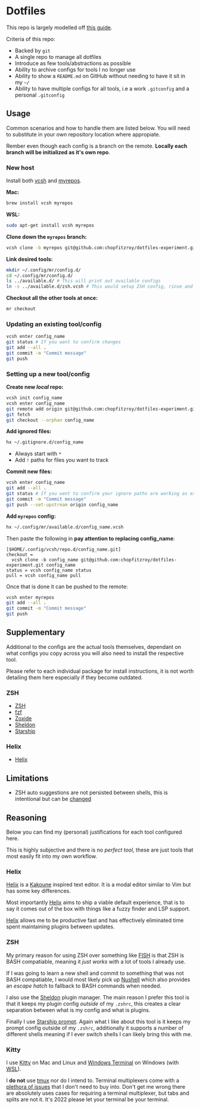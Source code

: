 # Dotfiles

This repo is largely modelled off [this guide](https://germano.dev/dotfiles/).

Criteria of this repo:

- Backed by `git`
- A single repo to manage all dotfiles
- Introduce as few tools/abstractions as possible
- Ability to archive configs for tools I no longer use
- Ability to show a `README.md` on GitHub without needing to have it sit in my `~/`
- Ability to have multiple configs for all tools, i.e a work `.gitconfig` and a personal `.gitconfig`

## Usage

Common scenarios and how to handle them are listed below. You will need to substitute in your own repository location where appropiate.

Rember even though each config is a branch on the remote. **Locally each branch will be initialized as it's own repo**.

### New host

Install both [vcsh](https://github.com/RichiH/vcsh) and [myrepos](https://myrepos.branchable.com/).

**Mac:**

```sh
brew install vcsh myrepos
```

**WSL:**

```sh
sudo apt-get install vcsh myrepos
```

**Clone down the `myrepos` branch:**

```sh
vcsh clone -b myrepos git@github.com:chopfitzroy/dotfiles-experiment.git myrepos
```

**Link desired tools:**

```sh
mkdir ~/.config/mr/config.d/
cd ~/.config/mr/config.d/
ls ../available.d/ # This will print out available configs
ln -s ../available.d/zsh.vcsh # This would setup ZSH config, rinse and repeat for all desired tools
```

**Checkout all the other tools at once:**

```sh
mr checkout
```

### Updating an existing tool/config

```sh
vcsh enter config_name
git status # If you want to confirm changes
git add --all .
git commit -m "Commit message"
git push
```

### Setting up a new tool/config

**Create new _local_ repo:**

```sh
vcsh init config_name
vcsh enter config_name
git remote add origin git@github.com:chopfitzroy/dotfiles-experiment.git
git fetch
git checkout --orphan config_name
```

**Add ignored files:**

```sh
hx ~/.gitignore.d/config_name
```

- Always start with `*`
- Add `!` paths for files you want to track

**Commit new files:**

```sh
vcsh enter config_name
git add --all .
git status # If you want to confirm your ignore paths are working as expected
git commit -m "Commit message"
git push --set-upstream origin config_name
```

**Add `myrepos` config:**

```sh
hx ~/.config/mr/available.d/config_name.vcsh
```

Then paste the following in **pay attention to replacing config_name**:

```
[$HOME/.config/vcsh/repo.d/config_name.git]
checkout =
  vcsh clone -b config_name git@github.com:chopfitzroy/dotfiles-experiment.git config_name
status = vcsh config_name status
pull = vcsh config_name pull
```

Once that is done it can be pushed to the remote:

```sh
vcsh enter myrepos
git add --all .
git commit -m "Commit message"
git push
```

## Supplementary

Additional to the configs are the actual tools themselves, dependant on what configs you copy across you will also need to install the respective tool.

Please refer to each individual package for install instructions, it is not worth detailing them here especially if they become outdated.

### ZSH

- [ZSH](https://www.zsh.org/)
- [fzf](https://github.com/junegunn/fzf)
- [Zoxide](https://github.com/ajeetdsouza/zoxide)
- [Sheldon](https://github.com/rossmacarthur/sheldon)
- [Starship](https://starship.rs/)

### Helix

- [Helix](https://helix-editor.com/)

## Limitations

- ZSH auto suggestions are not persisted between shells, this is intentional but can be [changed](https://github.com/zsh-users/zsh-autosuggestions/issues/405)

## Reasoning

Below you can find my (personal) justifications for each tool configured here.

This is highly subjective and there is no _perfect tool_, these are just tools that most easily fit into my own workflow.

### Helix

[Helix](https://helix-editor.com/) is a [Kakoune](https://kakoune.org/) inspired text editor. It is a modal editor similar to Vim but has some key differences.

Most importantly [Helix](https://helix-editor.com/) aims to ship a viable default experience, that is to say it comes out of the box with things like a fuzzy finder and LSP support.

[Helix](https://helix-editor.com/) allows me to be productive fast and has effectively eliminated time spent maintaining plugins between updates.

### ZSH

My primary reason for using ZSH over something like [FISH](https://fishshell.com/) is that ZSH is BASH compatiable, meaning it _just works_ with a lot of tools I already use.

If I was going to learn a new shell and commit to something that was not BASH compatiable, I would most likely pick up [Nushell](https://www.nushell.sh/) which also provides an _escape hatch_ to fallback to BASH commands when needed.
 
I also use the [Sheldon](https://sheldon.cli.rs/) plugin manager. The main reason I prefer this tool is that it keeps my plugin config _outside_ of my `.zshrc`, this creates a clear separation between what is my config and what is plugins.

Finally I use [Starship prompt](https://starship.rs/). Again what I like about this tool is it keeps my prompt config outside of my `.zshrc`, additionally it supports a number of different shells meaning if I ever switch shells I can likely bring this with me.

### Kitty

I use [Kitty](https://sw.kovidgoyal.net/kitty/) on Mac and Linux and [Windows Terminal](https://github.com/microsoft/terminal) on Windows (with [WSL](https://learn.microsoft.com/en-us/windows/wsl/about)).

I **do not** use [tmux](https://github.com/tmux/tmux/wiki) nor do I intend to. Terminal multiplexers come with a [plethora of issues](https://github.com/kovidgoyal/kitty/issues/391#issuecomment-638320745) that I don't need to buy into. Don't get me wrong there are absolutely uses cases for requiring a terminal multiplexer, but tabs and splits are not it. It's 2022 please let your terminal be your terminal.

